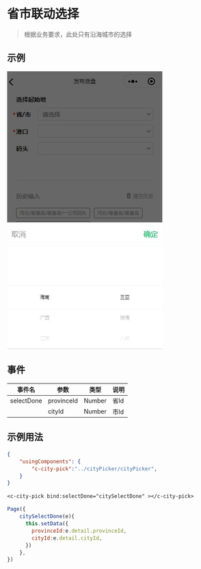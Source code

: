# 省市联动选择

> 根据业务要求，此处只有沿海城市的选择


## 示例
![示例](../img/cityPicker.jpg)



## 事件
|  事件名   | 参数  |  类型  | 说明 |
|  ----  | ----  |  ----  | ----  |
| selectDone  | provinceId| Number | 省Id  |
|             | cityId | Number | 市Id  |


## 示例用法

```json
{
	"usingComponents": {
        "c-city-pick":"../cityPicker/cityPicker",
	}
}
```

```wxml
<c-city-pick bind:selectDone="citySelectDone" ></c-city-pick>
```

```js
Page({
    citySelectDone(e){
      this.setData({
        provinceId:e.detail.provinceId,
        cityId:e.detail.cityId,
      })
    },
})
```